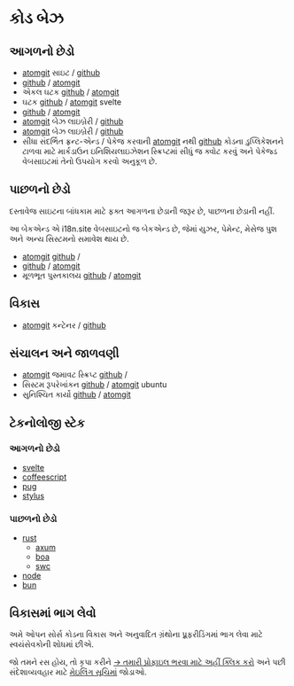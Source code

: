 # કોડ બેઝ

## આગળનો છેડો

* [atomgit](https://atomgit.com/i18n/proto) સાઇટ / [github](https://github.com/i18n-site/site)
* [github](https://github.com/i18n-site/md) / [atomgit](https://atomgit.com/i18n/md)
* એકલ ઘટક [github](https://github.com/i18n-site/18x) / [atomgit](https://atomgit.com/i18n/18x)
* ઘટક [github](https://github.com/i18n-site/plugin) / [atomgit](https://atomgit.com/i18n/plugin) svelte
* [github](https://github.com/i18n-site/proto) / [atomgit](https://atomgit.com/i18n/proto)
* [atomgit](https://atomgit.com/i18n/lib) બેઝ લાઇબ્રેરી / [github](https://github.com/i18n-site/lib)
* [atomgit](https://atomgit.com/i18n/ie) બેઝ લાઇબ્રેરી / [github](https://github.com/i18n-site/ie)
* સીધા સંદર્ભિત ફ્રન્ટ-એન્ડ / પેકેજ કરવાની [atomgit](https://atomgit.com/i18n/x) નથી [github](https://github.com/i18n-site/x)
  કોડના ડુપ્લિકેશનને ટાળવા માટે માર્કડાઉન ઇનિશિયલાઇઝેશન સ્ક્રિપ્ટમાં સીધું જ ક્વોટ કરવું અને પેકેજ્ડ વેબસાઇટમાં તેનો ઉપયોગ કરવો અનુકૂળ છે.

## પાછળનો છેડો

દસ્તાવેજ સાઇટના બાંધકામ માટે ફક્ત આગળના છેડાની જરૂર છે, પાછળના છેડાની નહીં.

આ બેકએન્ડ એ i18n.site વેબસાઇટનો જ બેકએન્ડ છે, જેમાં યુઝર, પેમેન્ટ, મેસેજ પુશ અને અન્ય સિસ્ટમનો સમાવેશ થાય છે.

* [atomgit](https://atomgit.com/i18n-api/srv) [github](https://github.com/i18n-api/srv) /
* [github](https://github.com/i18n-api/pub) / [atomgit](https://atomgit.com/i18n-api/pub)
* મૂળભૂત પુસ્તકાલય [github](https://github.com/i18n-site/rust) / [atomgit](https://atomgit.com/i18n/rust)

## વિકાસ

* [atomgit](https://atomgit.com/i18n-api/srv.docker) કન્ટેનર / [github](https://github.com/i18n-api/srv.docker)

## સંચાલન અને જાળવણી

* [atomgit](https://atomgit.com/i18n-ops/ops) જમાવટ સ્ક્રિપ્ટ [github](https://github.com/i18n-ops/ops) /
* સિસ્ટમ રૂપરેખાંકન [github](https://github.com/i18n-ops/ubuntu) / [atomgit](https://atomgit.com/i18n-ops/ubuntu) ubuntu
* સુનિશ્ચિત કાર્યો [github](https://github.com/i18n-cron/cron) / [atomgit](https://atomgit.com/i18n/cron)

## ટેકનોલોજી સ્ટેક

### આગળનો છેડો

* [svelte](//svelte.dev)
* [coffeescript](//coffeescript.org)
* [pug](https://github.com/pugjs/pug)
* [stylus](https://stylus.com)

### પાછળનો છેડો

* [rust](//rust.org)
  * [axum](//github.com/tokio-rs/axum)
  * [boa](//github.com/boa-dev/boa)
  * [swc](//swc.rs)
* [node](//nodejs.org)
* [bun](//bun.dev)

## વિકાસમાં ભાગ લેવો

અમે ઓપન સોર્સ કોડના વિકાસ અને અનુવાદિત ગ્રંથોના પ્રૂફરીડિંગમાં ભાગ લેવા માટે સ્વયંસેવકોની શોધમાં છીએ.

જો તમને રસ હોય, તો કૃપા કરીને [→ તમારી પ્રોફાઇલ ભરવા માટે અહીં ક્લિક કરો](https://ggl.link/i18n) અને પછી સંદેશાવ્યવહાર માટે [મેઇલિંગ સૂચિમાં](https://groups.google.com/u/2/g/i18n-site) જોડાઓ.